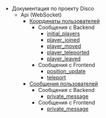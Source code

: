 -   Документация по проекту Disco
    -   Api (WebSocket)
        -   [Координаты пользователей](users/coordinates.md)
            -   Сообщения с Backend
                -   [initial_players](users/coordinates/intial_players.md)
                -   [player_joined](users/coordinates/player_joined.md)
                -   [player_moved](users/coordinates/player_moved.md)
                -   [player_teleported](users/coordinates/player_teleported.md)
                -   [player_leaved](users/coordinates/player_leaved.md)
            -   Сообщения с Frontend
                -   [position_update](users/coordinates/position_update.md)
                -   [teleport](users/coordinates/teleport.md)
        - [Сообщения пользователей](users/messages.md)
            -   Сообщения с Backend
                - [private_message](users/messages/private_message_backend.md)
            -   Сообщения с Frontend
                - [private_message](users/messages/private_message_frontend.md)

